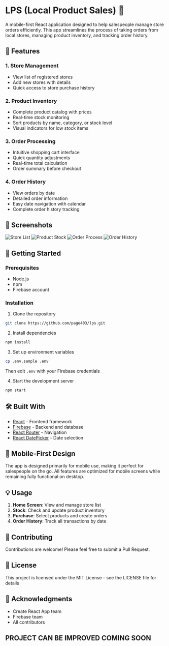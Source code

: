 # LPS (Local Product Sales) 📱

A mobile-first React application designed to help salespeople manage store orders efficiently. This app streamlines the process of taking orders from local stores, managing product inventory, and tracking order history.

## 🌟 Features

### 1. Store Management
- View list of registered stores
- Add new stores with details
- Quick access to store purchase history

### 2. Product Inventory
- Complete product catalog with prices
- Real-time stock monitoring
- Sort products by name, category, or stock level
- Visual indicators for low stock items

### 3. Order Processing
- Intuitive shopping cart interface
- Quick quantity adjustments
- Real-time total calculation
- Order summary before checkout

### 4. Order History
- View orders by date
- Detailed order information
- Easy date navigation with calendar
- Complete order history tracking

## 📱 Screenshots
![Store List](screenshots/stores.png)
![Product Stock](screenshots/stock.png)
![Order Process](screenshots/order.png)
![Order History](screenshots/history.png)
## 

## 🚀 Getting Started

### Prerequisites
- Node.js
- npm
- Firebase account

### Installation

1. Clone the repository

```bash
git clone https://github.com/page403/lps.git
```

2. Install dependencies
```bash
npm install
```

3. Set up environment variables
```bash
cp .env.sample .env
```
Then edit `.env` with your Firebase credentials

4. Start the development server
```bash
npm start
```

## 🛠️ Built With

- [React](https://reactjs.org/) - Frontend framework
- [Firebase](https://firebase.google.com/) - Backend and database
- [React Router](https://reactrouter.com/) - Navigation
- [React DatePicker](https://reactdatepicker.com/) - Date selection

## 📱 Mobile-First Design

The app is designed primarily for mobile use, making it perfect for salespeople on the go. All features are optimized for mobile screens while remaining fully functional on desktop.

## 💡 Usage

1. **Home Screen**: View and manage store list
2. **Stock**: Check and update product inventory
3. **Purchase**: Select products and create orders
4. **Order History**: Track all transactions by date

## 🤝 Contributing

Contributions are welcome! Please feel free to submit a Pull Request.

## 📄 License

This project is licensed under the MIT License - see the LICENSE file for details

## 🙏 Acknowledgments

- Create React App team
- Firebase team
- All contributors

## PROJECT CAN BE IMPROVED COMING SOON